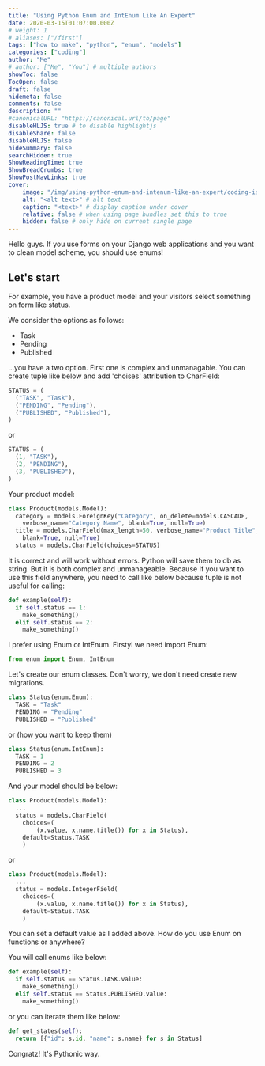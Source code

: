 ```yaml
---
title: "Using Python Enum and IntEnum Like An Expert"
date: 2020-03-15T01:07:00.000Z
# weight: 1
# aliases: ["/first"]
tags: ["how to make", "python", "enum", "models"]
categories: ["coding"]
author: "Me"
# author: ["Me", "You"] # multiple authors
showToc: false
TocOpen: false
draft: false
hidemeta: false
comments: false
description: ""
#canonicalURL: "https://canonical.url/to/page"
disableHLJS: true # to disable highlightjs
disableShare: false
disableHLJS: false
hideSummary: false
searchHidden: true
ShowReadingTime: true
ShowBreadCrumbs: true
ShowPostNavLinks: true
cover:
    image: "/img/using-python-enum-and-intenum-like-an-expert/coding-is-hard.png" # image path/url
    alt: "<alt text>" # alt text
    caption: "<text>" # display caption under cover
    relative: false # when using page bundles set this to true
    hidden: false # only hide on current single page
---
```


Hello guys. If you use forms on your Django web applications and you want to clean model scheme, you should use enums!

## Let's start

For example, you have a product model and your visitors select something on form like status.

We consider the options as follows:

- Task
- Pending
- Published

...you have a two option. First one is complex and unmanagable.
You can create tuple like below and add 'choises' attribution to CharField:

```python
STATUS = (
  ("TASK", "Task"),
  ("PENDING", "Pending"),
  ("PUBLISHED", "Published"),
)
```

or

```python
STATUS = (
  (1, "TASK"),
  (2, "PENDING"),
  (3, "PUBLISHED"),
)
```

Your product model:

```python
class Product(models.Model):
  category = models.ForeignKey("Category", on_delete=models.CASCADE,
    verbose_name="Category Name", blank=True, null=True)
  title = models.CharField(max_length=50, verbose_name="Product Title",
    blank=True, null=True)
  status = models.CharField(choices=STATUS)
```

It is correct and will work without errors. Python will save them to db as string.
But it is both complex and unmanageable. Because If you want to use this field anywhere, you need to call like below because tuple is not useful for calling:

```python
def example(self):
  if self.status == 1:
    make_something()
  elif self.status == 2:
    make_something()
```

I prefer using Enum or IntEnum.
Firstyl we need import Enum:

```python
from enum import Enum, IntEnum
```

Let's create our enum classes. Don't worry, we don't need create new migrations.

```python
class Status(enum.Enum):
  TASK = "Task"
  PENDING = "Pending"
  PUBLISHED = "Published"
```

or (how you want to keep them)

```python
class Status(enum.IntEnum):
  TASK = 1
  PENDING = 2
  PUBLISHED = 3
```

And your model should be below:

```python
class Product(models.Model):
  ...
  status = models.CharField(
    choices=(
        (x.value, x.name.title()) for x in Status),
    default=Status.TASK
    )
```

or

```python
class Product(models.Model):
  ...
  status = models.IntegerField(
    choices=(
        (x.value, x.name.title()) for x in Status),
    default=Status.TASK
    )
```

You can set a default value as I added above.
How do you use Enum on functions or anywhere?

You will call enums like below:

```python
def example(self):
  if self.status == Status.TASK.value:
    make_something()
  elif self.status == Status.PUBLISHED.value:
    make_something()
```

or you can iterate them like below:

```python
def get_states(self):
  return [{"id": s.id, "name": s.name} for s in Status]
```

Congratz! It's Pythonic way.
